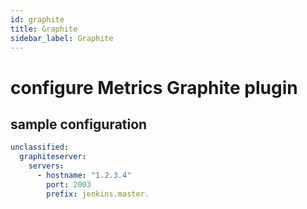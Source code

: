 ```yaml
---
id: graphite
title: Graphite
sidebar_label: Graphite
---
```


# configure Metrics Graphite plugin

## sample configuration

```yaml
unclassified:
  graphiteserver:
    servers:
      - hostname: "1.2.3.4"
        port: 2003
        prefix: jenkins.master.
```
